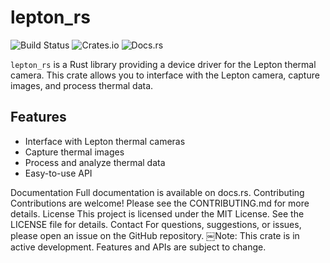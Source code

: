 # lepton_rs

![Build Status](https://github.com/KennethPrice288/lepton_rs/actions/workflows/ci.yml/badge.svg)
![Crates.io](https://img.shields.io/crates/v/lepton_rs)
![Docs.rs](https://docs.rs/lepton_rs/badge.svg)

`lepton_rs` is a Rust library providing a device driver for the Lepton thermal camera. This crate allows you to interface with the Lepton camera, capture images, and process thermal data.

## Features

-  Interface with Lepton thermal cameras
-  Capture thermal images
-  Process and analyze thermal data
-  Easy-to-use API

Documentation
Full documentation is available on docs.rs.
Contributing
Contributions are welcome! Please see the CONTRIBUTING.md for more details.
License
This project is licensed under the MIT License. See the LICENSE file for details.
Contact
For questions, suggestions, or issues, please open an issue on the GitHub repository.
￼Note: This crate is in active development. Features and APIs are subject to change.
